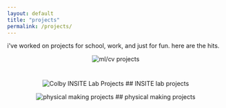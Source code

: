 ```yaml
---
layout: default
title: "projects"
permalink: /projects/
---
```


i've worked on projects for school, work, and just for fun. here are the hits.


<p align="center">
  <img src="../assets/ml-cv-projects.png" alt="ml/cv projects"/>
  <h1 align="center" text="machine learning / computer vision"></h1>
</p>


<p align="center">
  <img src="../assets/insite-logo.png" alt="Colby INSITE Lab Projects"/>
  ## INSITE lab projects
</p>


<p align="center">
  <img src="../assets/maker-projects.png" alt="physical making projects"/>
  ## physical making projects
</p>

